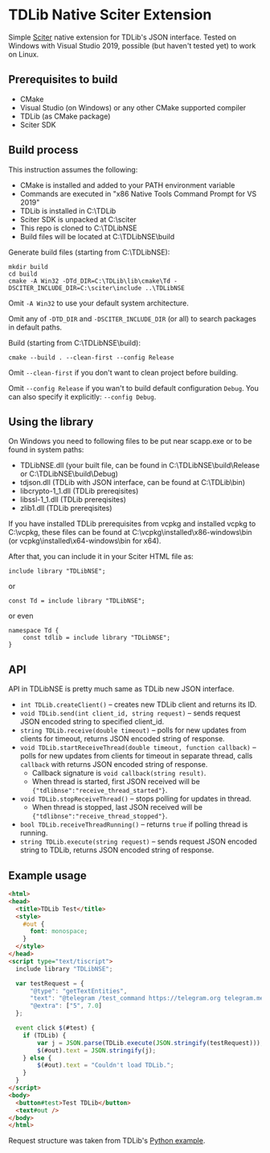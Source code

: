 # TDLib Native Sciter Extension

Simple [Sciter](https://sciter.com) native extension for TDLib's JSON interface. Tested on Windows with Visual Studio 2019, possible (but haven't tested yet) to work on Linux.

## Prerequisites to build

* CMake
* Visual Studio (on Windows) or any other CMake supported compiler
* TDLib (as CMake package)
* Sciter SDK

## Build process

This instruction assumes the following:
* CMake is installed and added to your PATH environment variable
* Commands are executed in "x86 Native Tools Command Prompt for VS 2019"
* TDLib is installed in C:\TDLib
* Sciter SDK is unpacked at C:\sciter
* This repo is cloned to C:\TDLibNSE
* Build files will be located at C:\TDLibNSE\build

Generate build files (starting from C:\TDLibNSE):
```
mkdir build
cd build
cmake -A Win32 -DTd_DIR=C:\TDLib\lib\cmake\Td -DSCITER_INCLUDE_DIR=C:\sciter\include ..\TDLibNSE
```

Omit `-A Win32` to use your default system architecture.

Omit any of `-DTD_DIR` and `-DSCITER_INCLUDE_DIR` (or all) to search packages in default paths.


Build (starting from C:\TDLibNSE\build):
```
cmake --build . --clean-first --config Release
```

Omit `--clean-first` if you don't want to clean project before building.

Omit `--config Release` if you wan't to build default configuration `Debug`. You can also specify it explicitly: `--config Debug`.


## Using the library

On Windows you need to following files to be put near scapp.exe or to be found in system paths:
* TDLibNSE.dll (your built file, can be found in C:\TDLibNSE\build\Release or C:\TDLibNSE\build\Debug)
* tdjson.dll (TDLib with JSON interface, can be found at C:\TDLib\bin)
* libcrypto-1_1.dll (TDLib prereqisites)
* libssl-1_1.dll (TDLib prereqisites)
* zlib1.dll (TDLib prereqisites)

If you have installed TDLib prerequisites from vcpkg and installed vcpkg to C:\vcpkg, these files can be found at C:\vcpkg\installed\x86-windows\bin (or vcpkg\installed\x64-windows\bin for x64).

After that, you can include it in your Sciter HTML file as:
```
include library "TDLibNSE";
```
or
```
const Td = include library "TDLibNSE";
```
or even
```
namespace Td {
	const tdlib = include library "TDLibNSE";
}
```

## API

API in TDLibNSE is pretty much same as TDLib new JSON interface.

* `int TDLib.createClient()` – creates new TDLib client and returns its ID.
* `void TDLib.send(int client_id, string request)` – sends request JSON encoded string to specified client_id.
* `string TDLib.receive(double timeout)` – polls for new updates from clients for timeout, returns JSON encoded string of response.
* `void TDLib.startReceiveThread(double timeout, function callback)` – polls for new updates from clients for timeout in separate thread, calls `callback` with returns JSON encoded string of response.
  * Callback signature is `void callback(string result)`.
  * When thread is started, first JSON received will be `{"tdlibnse":"receive_thread_started"}`.
* `void TDLib.stopReceiveThread()` – stops polling for updates in thread.
  * When thread is stopped, last JSON received will be `{"tdlibnse":"receive_thread_stopped"}`.
* `bool TDLib.receiveThreadRunning()` – returns `true` if polling thread is running.
* `string TDLib.execute(string request)` – sends request JSON encoded string to TDLib, returns JSON encoded string of response.

## Example usage

```html
<html>
<head>
  <title>TDLib Test</title>
  <style>
    #out {
      font: monospace;
    }
  </style>
</head>
<script type="text/tiscript">
  include library "TDLibNSE";

  var testRequest = {
      "@type": "getTextEntities",
      "text": "@telegram /test_command https://telegram.org telegram.me",
      "@extra": ["5", 7.0]
  };

  event click $(#test) {
    if (TDLib) {
        var j = JSON.parse(TDLib.execute(JSON.stringify(testRequest)));
        $(#out).text = JSON.stringify(j);
    } else {
        $(#out).text = "Couldn't load TDLib.";
    }
  }
</script>
<body>
  <button#test>Test TDLib</button>
  <text#out />
</body>
</html>
```

Request structure was taken from TDLib's [Python example](https://github.com/tdlib/td/blob/master/example/python/tdjson_example.py).
